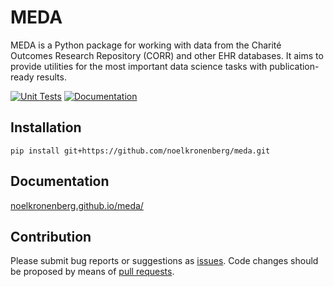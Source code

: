 # MEDA

MEDA is a Python package for working with data from the Charité Outcomes Research Repository (CORR) and other EHR databases. It aims to provide utilities for the most important data science tasks with publication-ready results.

[![Unit Tests](https://github.com/noelkronenberg/meda/actions/workflows/tests.yaml/badge.svg)](https://github.com/noelkronenberg/meda/actions/workflows/tests.yaml) [![Documentation](https://github.com/noelkronenberg/meda/actions/workflows/sphinx.yaml/badge.svg)](https://github.com/noelkronenberg/meda/actions/workflows/sphinx.yaml)

## Installation

```
pip install git+https://github.com/noelkronenberg/meda.git
```

## Documentation

[noelkronenberg.github.io/meda/](https://noelkronenberg.github.io/meda/)

## Contribution

Please submit bug reports or suggestions as [issues](https://github.com/noelkronenberg/meda/issues). Code changes should be proposed by means of [pull requests](https://github.com/noelkronenberg/meda/pulls).
